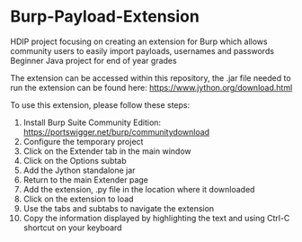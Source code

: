 # Burp-Payload-Extension
HDIP project focusing on creating an extension for Burp which allows community users to easily import payloads, usernames and passwords
Beginner Java project for end of year grades

The extension can be accessed within this repository, the .jar file needed to run the extension can be found here: https://www.jython.org/download.html

To use this extension, please follow these steps:
1. Install Burp Suite Community Edition: https://portswigger.net/burp/communitydownload
2. Configure the temporary project
3. Click on the Extender tab in the main window
4. Click on the Options subtab
5. Add the Jython standalone jar 
6. Return to the main Extender page
7. Add the extension, .py file in the location where it downloaded
8. Click on the extension to load
9. Use the tabs and subtabs to navigate the extension
10. Copy the information displayed by highlighting the text and using Ctrl-C shortcut on your keyboard


